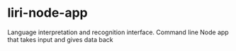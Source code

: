# liri-node-app
Language interpretation and recognition interface. Command line Node app that takes input and gives data back
